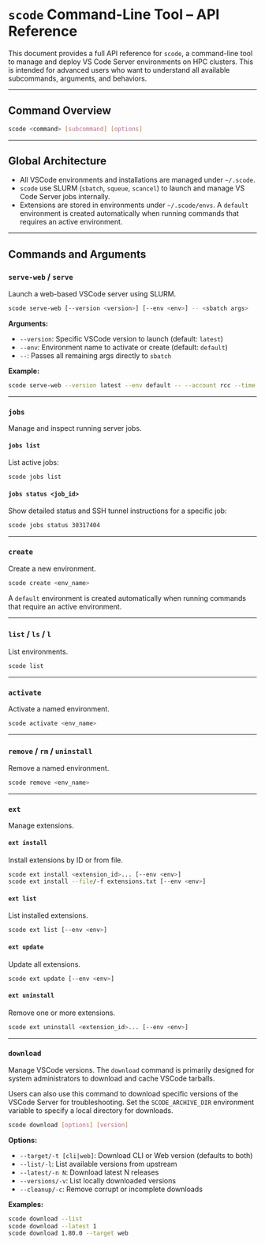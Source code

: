 # `scode` Command-Line Tool – API Reference

This document provides a full API reference for `scode`, a command-line tool to manage and deploy VS Code Server environments on HPC clusters. This is intended for advanced users who want to understand all available subcommands, arguments, and behaviors.

---

## Command Overview

```bash
scode <command> [subcommand] [options]
```

---

## Global Architecture

- All VSCode environments and installations are managed under `~/.scode`.
- `scode` use SLURM (`sbatch`, `squeue`, `scancel`) to launch and manage VS Code Server jobs internally.
- Extensions are stored in environments under `~/.scode/envs`. A `default` environment is created automatically when running commands that requires an active environment.

---

## Commands and Arguments

### `serve-web` / `serve`

Launch a web-based VSCode server using SLURM.

```bash
scode serve-web [--version <version>] [--env <env>] -- <sbatch args>
```

**Arguments:**

- `--version`: Specific VSCode version to launch (default: `latest`)
- `--env`: Environment name to activate or create (default: `default`)
- `--`: Passes all remaining args directly to `sbatch`

**Example:**

```bash
scode serve-web --version latest --env default -- --account rcc --time 01:00:00 --partition caslake
```

---

### `jobs`

Manage and inspect running server jobs.

#### `jobs list`

List active jobs:
```bash
scode jobs list
```

#### `jobs status <job_id>`

Show detailed status and SSH tunnel instructions for a specific job:
```bash
scode jobs status 30317404
```

---

### `create`

Create a new environment.

```bash
scode create <env_name>
```

A `default` environment is created automatically when running commands that require an active environment.

---

### `list` / `ls` / `l`

List environments.

```bash
scode list
```

---

### `activate`

Activate a named environment.

```bash
scode activate <env_name>
```

---

### `remove` / `rm` / `uninstall`

Remove a named environment.

```bash
scode remove <env_name>
```

---

### `ext`

Manage extensions.

#### `ext install`

Install extensions by ID or from file.
```bash
scode ext install <extension_id>... [--env <env>]
scode ext install --file/-f extensions.txt [--env <env>]
```

#### `ext list`

List installed extensions.
```bash
scode ext list [--env <env>]
```

#### `ext update`

Update all extensions.
```bash
scode ext update [--env <env>]
```

#### `ext uninstall`

Remove one or more extensions.
```bash
scode ext uninstall <extension_id>... [--env <env>]
```

---

### `download`

Manage VSCode versions. The `download` command is primarily designed for system administrators to download and cache VSCode tarballs.

Users can also use this command to download specific versions of the VSCode Server for troubleshooting. Set the `SCODE_ARCHIVE_DIR` environment variable to specify a local directory for downloads.

```bash
scode download [options] [version]
```

**Options:**

- `--target/-t [cli|web]`: Download CLI or Web version (defaults to both)
- `--list/-l`: List available versions from upstream
- `--latest/-n N`: Download latest N releases
- `--versions/-v`: List locally downloaded versions
- `--cleanup/-c`: Remove corrupt or incomplete downloads

**Examples:**

```bash
scode download --list
scode download --latest 1
scode download 1.80.0 --target web
```
